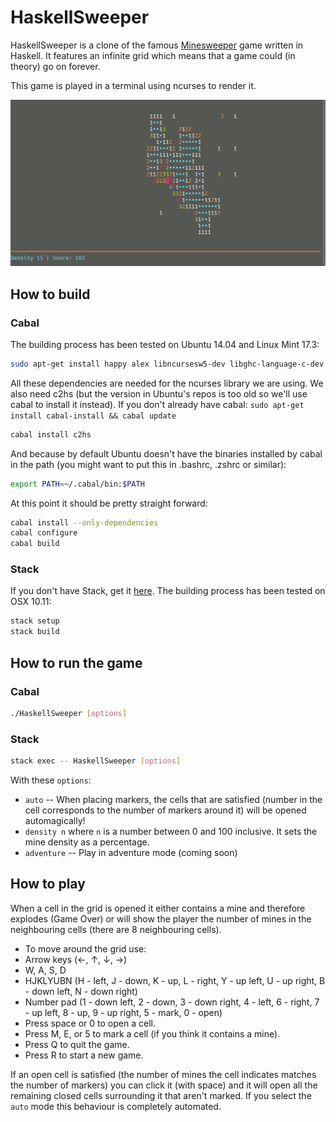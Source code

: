 # HaskellSweeper
HaskellSweeper is a clone of the famous [Minesweeper](https://en.wikipedia.org/wiki/Minesweeper_%28video_game%29) game written in Haskell. It features an infinite grid which means that a game could (in theory) go on forever.

This game is played in a terminal using ncurses to render it.

![HaskellSweeper game screenshot](screenshot.png)

## How to build
### Cabal
The building process has been tested on Ubuntu 14.04 and Linux Mint 17.3:
```sh
sudo apt-get install happy alex libncursesw5-dev libghc-language-c-dev
```
All these dependencies are needed for the ncurses library we are using.
We also need c2hs (but the version in Ubuntu's repos is too old so we'll use cabal to install it instead). If you don't already have cabal: `sudo apt-get install cabal-install && cabal update`
```sh
cabal install c2hs
```
And because by default Ubuntu doesn't have the binaries installed by cabal in the path (you might want to put this in .bashrc, .zshrc or similar):
```sh
export PATH=~/.cabal/bin:$PATH
```

At this point it should be pretty straight forward:
```sh
cabal install --only-dependencies
cabal configure
cabal build
```

### Stack
If you don't have Stack, get it [here](http://docs.haskellstack.org/en/stable/README.html).
The building process has been tested on OSX 10.11:
```sh
stack setup
stack build
```

## How to run the game
### Cabal
```sh
./HaskellSweeper [options]
```

### Stack
```sh
stack exec -- HaskellSweeper [options]
```

With these `options`:

- `auto` -- When placing markers, the cells that are satisfied (number in the cell corresponds to the number of markers around it) will be opened automagically!
- `density n` where `n` is a number between 0 and 100 inclusive. It sets the mine density as a percentage.
- `adventure` -- Play in adventure mode (coming soon)

## How to play
When a cell in the grid is opened it either contains a mine and therefore explodes (Game Over) or will show the player the number of mines in the neighbouring cells (there are 8 neighbouring cells).

- To move around the grid use:
 - Arrow keys (←, ↑, ↓, →)
 - W, A, S, D
 - HJKLYUBN (H - left, J - down, K - up, L - right, Y - up left, U - up right, B - down left, N - down right)
 - Number pad (1 - down left, 2 - down, 3 - down right, 4 - left, 6 - right, 7 - up left, 8 - up, 9 - up right, 5 - mark, 0 - open)
- Press space or 0 to open a cell.
- Press M, E, or 5 to mark a cell (if you think it contains a mine).
- Press Q to quit the game.
- Press R to start a new game.

If an open cell is satisfied (the number of mines the cell indicates matches the number of markers) you can click it (with space) and it will open all the remaining closed cells surrounding it that aren't marked. If you select the `auto` mode this behaviour is completely automated.

